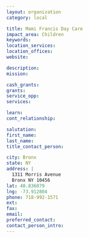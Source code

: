 ```yaml
---
layout: organization
category: local

title: Mami Francis Day Care
impact_area: Children
keywords: 
location_services: 
location_offices: 
website: 

description: 
mission: 

cash_grants: 
grants: 
service_opp: 
services: 

learn: 
cont_relationship: 

salutation: 
first_name: 
last_name: 
title_contact_person: 

city: Bronx
state: NY
address: |
  1311 Morris Avenue     
  Bronx NY 10456
lat: 40.836079
lng: -73.912804
phone: 718-992-1571
ext: 
fax: 
email: 
preferred_contact: 
contact_person_intro: 
---
```


